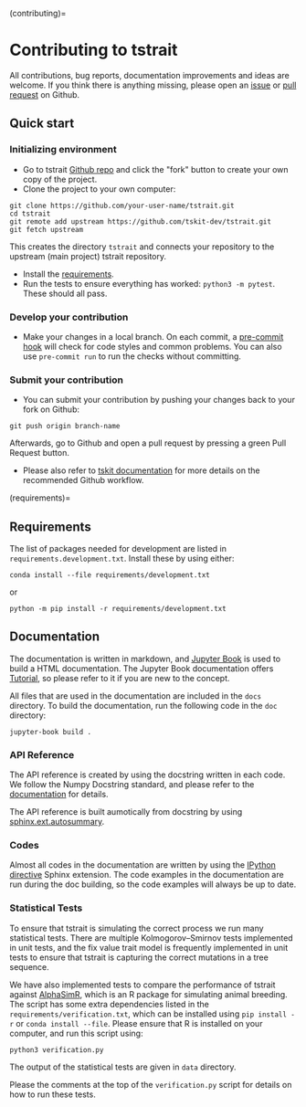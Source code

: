 (contributing)=

# Contributing to tstrait

All contributions, bug reports, documentation improvements and ideas are welcome. If you think
there is anything missing, please open an [issue](https://github.com/tskit-dev/tstrait/issues)
or [pull request](https://github.com/tskit-dev/tstrait/pulls) on Github.

## Quick start

### Initializing environment

- Go to tstrait [Github repo](https://github.com/tskit-dev/tstrait) and click the "fork" button
  to create your own copy of the project.
- Clone the project to your own computer:

```
git clone https://github.com/your-user-name/tstrait.git
cd tstrait
git remote add upstream https://github.com/tskit-dev/tstrait.git
git fetch upstream
```

This creates the directory `tstrait` and connects your repository to the upstream (main project)
tstrait repository.

- Install the [requirements](requirements).
- Run the tests to ensure everything has worked: `python3 -m pytest`. These should all pass.

### Develop your contribution

- Make your changes in a local branch. On each commit, a
  [pre-commit hook](https://pre-commit.com/) will check for code styles and common problems.
  You can also use `pre-commit run` to run the checks without committing.

### Submit your contribution

- You can submit your contribution by pushing your changes back to your fork on Github:

```
git push origin branch-name
```

Afterwards, go to Github and open a pull request by pressing a green Pull Request button.

- Please also refer to
  [tskit documentation](https://tskit.dev/tskit/docs/stable/development.html)
  for more details on the recommended Github workflow.

(requirements)=

## Requirements

The list of packages needed for development are listed in `requirements.development.txt`.
Install these by using either:

```
conda install --file requirements/development.txt
```

or

```
python -m pip install -r requirements/development.txt
```

## Documentation

The documentation is written in markdown, and
[Jupyter Book](https://jupyterbook.org/en/stable/intro.html) is used to build a HTML
documentation. The Jupyter Book documentation offers
[Tutorial](https://jupyterbook.org/en/stable/start/your-first-book.html), so please
refer to it if you are new to the concept.

All files that are used in the documentation are included in the `docs` directory. To build
the documentation, run the following code in the `doc` directory:

```
jupyter-book build .
```

### API Reference

The API reference is created by using the docstring written in each code. We follow the
Numpy Docstring standard, and please refer to the
[documentation](https://numpydoc.readthedocs.io/en/latest/format.html) for details.

The API reference is built aumotically from docstring by using
[sphinx.ext.autosummary](https://www.sphinx-doc.org/en/master/usage/extensions/autosummary.html).

### Codes

Almost all codes in the documentation are written by using the
[IPython directive](https://matplotlib.org/sampledoc/ipython_directive.html) Sphinx
extension. The code examples in the documentation are run during the doc building, so
the code examples will always be up to date.

### Statistical Tests

To ensure that tstrait is simulating the correct process we run many statistical tests.
There are multiple Kolmogorov–Smirnov tests implemented in unit tests, and the fix value
trait model is frequently implemented in unit tests to ensure that tstrait is capturing
the correct mutations in a tree sequence.

We have also implemented tests to compare the performance of tstrait against
[AlphaSimR](https://doi.org/10.1093/g3journal/jkaa017), which is an R package for
simulating animal breeding. The script has some extra dependencies listed in the
`requirements/verification.txt`, which can be installed using `pip install -r` or
`conda install --file`. Please ensure that R is installed on your computer, and run
this script using:

```
python3 verification.py
```

The output of the statistical tests are given in `data` directory.

Please the comments at the top of the `verification.py` script for details on how to
run these tests.
